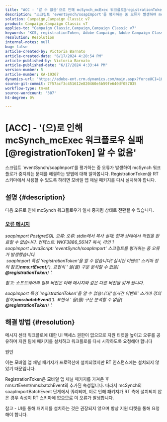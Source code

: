 ```yaml
---
title: "ACC - '알 수 없음'으로 인해 mcSynch_mcExec 워크플로@registrationToken 실패했습니다."
description: "스크립트 'eventSynch/soapImport'를 평가하는 중 오류가 발생하여 mcSynch 워크플로우가 일시 중지된 상태로 변경되는 방법을 알아봅니다."
solution: Campaign,Campaign Classic v7
product: Campaign,Campaign Classic v7
applies-to: "Campaign Classic,Campaign,Campaign Classic v7"
keywords: "KCS, registrationToken, Adobe Campaign, Adobe Campaign Classic, ACC, mcSynch_mcExec 워크플로 실패, 문제 해결"
resolution: Resolution
internal-notes: null
bug: false
article-created-by: Victoria Barnato
article-created-date: "6/17/2024 4:28:54 PM"
article-published-by: Victoria Barnato
article-published-date: "6/17/2024 4:33:44 PM"
version-number: 5
article-number: KA-19367
dynamics-url: "https://adobe-ent.crm.dynamics.com/main.aspx?forceUCI=1&pagetype=entityrecord&etn=knowledgearticle&id=5a6593ab-c62c-ef11-840a-6045bd026b83"
source-git-commit: 7f57acf3c451612e820460e5b59fe640df057035
workflow-type: tm+mt
source-wordcount: '307'
ht-degree: 0%

---
```


# [ACC] - &#39;(으)로 인해 mcSynch_mcExec 워크플로우 실패[@registrationToken] 알 수 없음&#39;


스크립트 &#39;eventSynch/soapImport&#39;를 평가하는 중 오류가 발생하여 mcSynch 워크플로가 중지되는 문제를 해결하는 방법에 대해 알아봅니다. RegistrationToken을 RT 스키마에서 사용할 수 있도록 하려면 모바일 앱 채널 패키지를 다시 설치해야 합니다.

## 설명 {#description}


다음 오류로 인해 mcSynch 워크플로우가 일시 중지됨 상태로 전환될 수 있습니다.



### <u>오류 메시지</u>

*soapImport PostgreSQL 오류: 오류: stdin에서 복사 실패: 현재 상태에서 작업을 완료할 수 없습니다. 컨텍스트: WKF3886_56147 복사, 라인 1
<br>soapImport JavaScript: &#39;eventSynch/soapImport&#39; 스크립트를 평가하는 중 오류가 발생했습니다.
<br> soapImport 특성 &#39;registrationToken&#39;을 알 수 없습니다(&#39;실시간 이벤트&#39; 스키마 정의 참조)<b>nms:rtEvent</b>)&#39;). 표현식 &#39; 을(를) 구문 분석할 수 없음`[` <b>@registrationToken</b>`]` &#39;.*

*참고: 소프트웨어의 일부 버전은 아래 메시지와 같은 다른 버전을 갖게 됩니다.*

*soapImport 특성 &#39;registrationToken&#39;을 알 수 없습니다(&#39;실시간 이벤트&#39; 스키마 정의 참조)<b>nms:batchEvent</b>)&#39;). 표현식 &#39; 을(를) 구문 분석할 수 없음`[` <b>@registrationToken</b>`]` &#39;.*


## 해결 방법 {#resolution}


메시지 센터 워크플로에 대한 UI 액세스 권한이 없으므로 지원 티켓을 높이고 오류를 공유하며 지원 팀에 패키지를 설치하고 워크플로를 다시 시작하도록 요청해야 합니다



원인

이는 모바일 앱 채널 패키지가 프로덕션에 설치되었지만 RT 인스턴스에는 설치되지 않았기 때문입니다.

RegistrationToken은 모바일 앱 채널 패키지를 가져온 후 nms:rtEvent/nms:batchEvent의 추가된 속성입니다. 따라서 mcSynch의 soapImportBatchEvent 단계에서 쿼리되며, 이로 인해 패키지가 RT 측에 설치되지 않은 경우 속성이 RT 스키마에 없으므로 이 오류가 발생합니다.



참고 - UI를 통해 패키지를 설치하는 것은 권장되지 않으며 항상 지원 티켓을 통해 요청해야 합니다.
